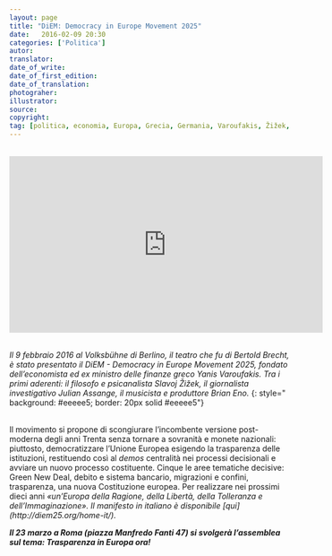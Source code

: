 ```yaml
---
layout: page
title: "DiEM: Democracy in Europe Movement 2025"
date:   2016-02-09 20:30
categories: ['Politica'] 
autor:
translator:
date_of_write:
date_of_first_edition:
date_of_translation:
photograher:
illustrator:
source:
copyright: 
tag: [politica, economia, Europa, Grecia, Germania, Varoufakis, Žižek, Assange, Brian Eno]
---
```


<br>

<div class="span12">
<iframe width="560" height="315" src="https://www.youtube.com/embed/VJyju_tHS8k" frameborder="0" allowfullscreen></iframe>
</div>

<br>

*Il 9 febbraio 2016 al Volksbühne di Berlino, il teatro che fu di Bertold Brecht, è stato presentato il DiEM - Democracy in Europe Movement 2025, fondato dell’economista ed ex ministro delle finanze greco Yanis Varoufakis. Tra i primi aderenti: il filosofo e psicanalista Slavoj Žižek, il giornalista investigativo Julian Assange, il musicista e produttore Brian Eno.*
{: style=" background:  #eeeee5; border: 20px solid #eeeee5"}

<br>
Il movimento si propone di scongiurare l’incombente versione post-moderna degli anni Trenta senza tornare a sovranità e monete nazionali: piuttosto, democratizzare l’Unione Europea esigendo la trasparenza delle istituzioni, restituendo così al <em>demos</em> centralità nei processi decisionali e avviare un nuovo processo costituente. Cinque le aree tematiche decisive: Green New Deal, debito e sistema bancario, migrazioni e confini, trasparenza, una nuova Costituzione europea. Per realizzare nei prossimi dieci anni <em>«un’Europa della Ragione, della Libertà, della Tolleranza e dell’Immaginazione»<em>. Il manifesto in italiano è disponibile [qui](http://diem25.org/home-it/).

**Il 23 marzo a Roma (piazza Manfredo Fanti 47) si svolgerà l’assemblea sul tema: <em>Trasparenza in Europa ora!</em>**
